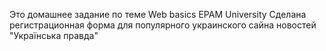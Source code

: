 Это домашнее задание по теме Web basics EPAM University
Сделана регистрационная форма для популярного украинского сайна новостей "Українська правда"
